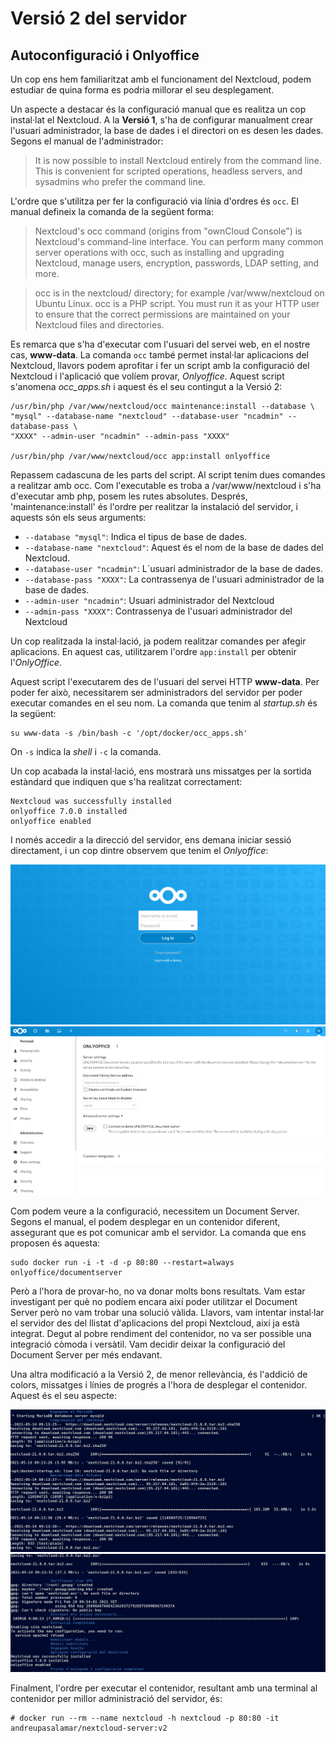 # Versió 2 del servidor

## Autoconfiguració i Onlyoffice

Un cop ens hem familiaritzat amb el funcionament del Nextcloud, podem estudiar de quina forma
es podria millorar el seu desplegament.

Un aspecte a destacar és la configuració manual que es realitza un cop instal·lat el Nextcloud. A la **Versió 1**,
s'ha de configurar manualment crear l'usuari administrador, la base de dades i el directori on es desen les dades.
Segons el manual de l'administrador:

> It is now possible to install Nextcloud entirely from the command line. This is convenient for scripted operations,
headless servers, and sysadmins who prefer the command line.

L'ordre que s'utilitza per fer la configuració via línia d'ordres és `occ`. El manual defineix la comanda de la següent forma:

> Nextcloud's occ command (origins from "ownCloud Console") is Nextcloud's command-line interface. You can perform many common server operations with occ, such as installing and upgrading Nextcloud, manage users, encryption, passwords, LDAP setting, and more.

> occ is in the nextcloud/ directory; for example /var/www/nextcloud on Ubuntu Linux. occ is a PHP script. You must run it as your HTTP user to ensure that the correct permissions are maintained on your Nextcloud files and directories.

Es remarca que s'ha d'executar com l'usuari del servei web, en el nostre cas, **www-data**. La comanda `occ` també permet instal·lar aplicacions
del Nextcloud, llavors podem aprofitar i fer un script amb la configuració del Nextcloud i l'aplicació que volíem provar, *Onlyoffice*. Aquest
script s'anomena *occ_apps.sh* i aquest és el seu contingut a la Versió 2:

```
/usr/bin/php /var/www/nextcloud/occ maintenance:install --database \
"mysql" --database-name "nextcloud" --database-user "ncadmin" --database-pass \
"XXXX" --admin-user "ncadmin" --admin-pass "XXXX"

/usr/bin/php /var/www/nextcloud/occ app:install onlyoffice
```
Repassem cadascuna de les parts del script. Al script tenim dues comandes a realitzar amb occ. Com l'executable es troba a
/var/www/nextcloud i s'ha d'executar amb php, posem les rutes absolutes. Després, 'maintenance:install' és l'ordre per realitzar la instalació
del servidor, i aquests són els seus arguments:

- `--database "mysql"`: Indica el tipus de base de dades.
- `--database-name "nextcloud"`: Aquest és el nom de la base de dades del Nextcloud.
- `--database-user "ncadmin"`: L`usuari administrador de la base de dades.
- `--database-pass "XXXX"`: La contrassenya de l'usuari administrador de la base de dades.
- `--admin-user "ncadmin"`: Usuari administrador del Nextcloud
- `--admin-pass "XXXX"`: Contrassenya de l'usuari administrador del Nextcloud

Un cop realitzada la instal·lació, ja podem realitzar comandes per afegir aplicacions. En aquest cas, utilitzarem l'ordre `app:install` per
obtenir l'*OnlyOffice*.

Aquest script l'executarem des de l'usuari del servei HTTP **www-data**. Per poder fer això, necessitarem ser administradors del servidor per poder executar comandes en el seu nom.
La comanda que tenim al *startup.sh* és la següent:

```
su www-data -s /bin/bash -c '/opt/docker/occ_apps.sh'
```

On `-s` indica la *shell* i `-c` la comanda.

Un cop acabada la instal·lació, ens mostrarà uns missatges per la sortida estàndard que indiquen que s'ha realitzat correctament:

```
Nextcloud was successfully installed
onlyoffice 7.0.0 installed
onlyoffice enabled
```

I només accedir a la direcció del servidor, ens demana iniciar sessió directament, i un cop dintre observem que tenim el *Onlyoffice*:

![](imatges/V2dashboard.png)
![](imatges/V2only.png)

Com podem veure a la configuració, necessitem un Document Server. Segons el manual, el podem desplegar en un contenidor diferent,
assegurant que es pot comunicar amb el servidor. La comanda que ens proposen és aquesta:

```
sudo docker run -i -t -d -p 80:80 --restart=always onlyoffice/documentserver
```

Però a l'hora de provar-ho, no va donar molts bons resultats. Vam estar investigant per què no podíem encara així poder utilitzar el Document Server però no vam trobar una
solució vàlida. Llavors, vam intentar instal·lar el servidor des del llistat d'aplicacions del propi Nextcloud, així ja està integrat. Degut al pobre rendiment del contenidor, no
va ser possible una integració còmoda i versàtil. Vam decidir deixar la configuració del Document Server per més endavant.

Una altra modificació a la Versió 2, de menor rellevància, és l'addició de colors, missatges i línies de progrés a l'hora de desplegar el contenidor. Aquest és el seu aspecte:

![](imatges/V2colores1.png)
![](imatges/V2colores2.png)

Finalment, l'ordre per executar el contenidor, resultant amb una terminal al contenidor per millor administració del servidor, és:

```
# docker run --rm --name nextcloud -h nextcloud -p 80:80 -it andreupasalamar/nextcloud-server:v2
```
